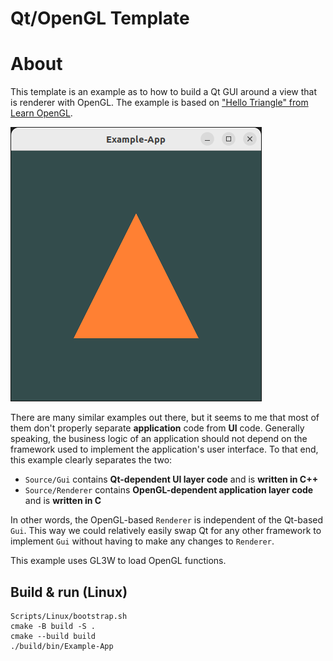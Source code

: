 # Qt/OpenGL Template

# About

This template is an example as to how to build a Qt GUI around a view that is
renderer with OpenGL. The example is based on ["Hello Triangle" from Learn OpenGL](https://learnopengl.com/Getting-started/Hello-Triangle).

![](screenshot.png)

There are many similar examples out there, but it seems to me that most of them
don't properly separate **application** code from **UI** code. Generally speaking,
the business logic of an application should not depend on the framework used
to implement the application's user interface. To that end, this example clearly
separates the two:

- `Source/Gui` contains **Qt-dependent UI layer code** and is **written in C++**
- `Source/Renderer` contains **OpenGL-dependent application layer code** and is **written in C**

In other words, the OpenGL-based `Renderer` is independent of the Qt-based `Gui`.
This way we could relatively easily swap Qt for any other framework to implement
`Gui` without having to make any changes to `Renderer`.

This example uses GL3W to load OpenGL functions.

## Build & run (Linux)

```
Scripts/Linux/bootstrap.sh
cmake -B build -S .
cmake --build build
./build/bin/Example-App
```
